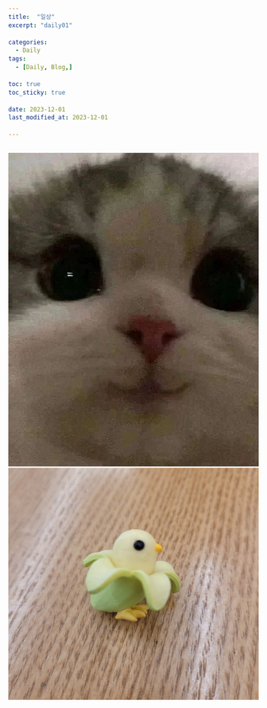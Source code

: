 ```yaml
---
title:  "일상" 
excerpt: "daily01"

categories:
  - Daily
tags:
  - [Daily, Blog,]

toc: true
toc_sticky: true
 
date: 2023-12-01
last_modified_at: 2023-12-01

---
```



## 


![images](/assets/images/cat_kakao.png)
![images](/assets/images/kakaotalk.png)
